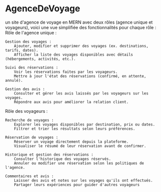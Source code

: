 # AgenceDeVoyage

un site d'agence de voyage en MERN avec deux rôles (agence unique et voyageurs), voici une vue simplifiée des fonctionnalités pour chaque rôle :
Rôle de l'agence unique :

    Gestion des voyages :
        Ajouter, modifier et supprimer des voyages (ex. destinations, tarifs, dates).
        Afficher la liste des voyages disponibles avec détails (hébergements, activités, etc.).

    Suivi des réservations :
        Voir les réservations faites par les voyageurs.
        Mettre à jour l'état des réservations (confirmé, en attente, annulé).

    Gestion des avis :
        Consulter et gérer les avis laissés par les voyageurs sur les voyages.
        Répondre aux avis pour améliorer la relation client.
Rôle des voyageurs :

    Recherche de voyages :
        Explorer les voyages disponibles par destination, prix ou dates.
        Filtrer et trier les résultats selon leurs préférences.

    Réservation de voyages :
        Réserver un voyage directement depuis la plateforme.
        Visualiser le résumé de leur réservation avant de confirmer.

    Historique et gestion des réservations :
        Consulter l'historique des voyages réservés.
        Annuler ou modifier une réservation selon les politiques de l'agence.

    Commentaires et avis :
        Laisser des avis et notes sur les voyages qu'ils ont effectués.
        Partager leurs expériences pour guider d'autres voyageurs